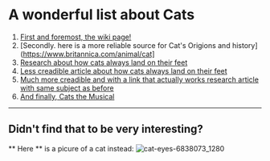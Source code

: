 # A wonderful list about Cats
1. [First and foremost, the wiki page!](https://en.wikipedia.org/wiki/Cat)
2. [Secondly. here is a more reliable source for Cat's Origions and history](https://www.britannica.com/animal/cat]
3. [Research about how cats always land on their feet](https://web.archive.org/web/20010410235503/http://helix.gatech.edu/Classes/ME3760/1998Q3/Projects/Nguyen/)
4. [Less creadible article about how cats always land on their feet](https://www.scientificamerican.com/article/why-do-cats-land-on-their-feet-physics-explains/)
5. [Much more creadible and with a link that actually works research article with same subject as before](https://pmc.ncbi.nlm.nih.gov/articles/PMC6857581/)
6. [And finally, Cats the Musical](https://www.catsthemusical.com/)
---
## Didn't find that to be very interesting?
** Here ** is a picure of a cat instead: ![cat-eyes-6838073_1280](https://github.com/user-attachments/assets/b9eac08f-5f1c-46eb-994d-e1d9b841ba7d)
